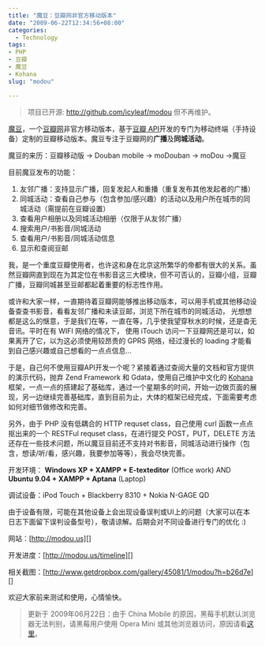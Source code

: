 ```yaml
---
title: "魔豆：豆瓣网非官方移动版本"
date: "2009-06-22T12:34:56+08:00"
categories:
  - Technology
tags:
- PHP
- 豆瓣
- 魔豆
- Kohana
slug: "modou"

---
```


> 项目已开源: http://github.com/icyleaf/modou 但不再维护。

[魔豆][]，一个[豆瓣网][]非官方移动版本，基于[豆瓣
API][]开发的专门为移动终端（手持设备）定制的豆瓣移动版本。魔豆专注于豆瓣网的**广播**及**同城活动**。

魔豆的来历：豆瓣移动版 -\> Douban mobile -\> moDouban -\> moDou -\>魔豆

目前魔豆发布的功能：

1. 友邻广播：支持显示广播，回复发起人和重播（重复发布其他发起者的广播）
1. 同城活动：查看自己参与（包含参加/感兴趣）的活动以及用户所在城市的同城活动（需提前在豆瓣设置）
1. 查看用户相册以及同城活动相册（仅限于从友邻广播）
1. 搜索用户/书影音/同城活动
1. 查看用户/书影音/同城活动信息
1. 显示和查阅豆邮

我，是一个重度豆瓣使用者，也许这和身在北京这所繁华的帝都有很大的关系。虽然豆瓣网直到现在为其定位在书影音这三大模块，但不可否认的，豆瓣小组，豆瓣广播，豆瓣同城甚至豆邮都起着重要的标志性作用。

或许和大家一样，一直期待着豆瓣网能够推出移动版本，可以用手机或其他移动设备查查书影音，看看友邻广播和未读豆邮，浏览下所在城市的同城活动，
光想想都是这么的惬意，于是我们在等，一直在等，几乎使我望穿秋水的时候，还是杳无音讯。平时在有 WIFI 网络的情况下，
使用 iTouch 访问一下豆瓣网还是可以，如果离开了它，以为这必须使用较昂贵的 GPRS 网络，经过漫长的 loading 才能看到自己感兴趣或自己想看的一点点信息...

于是，自己何不使用豆瓣API开发一个呢？紧接着通过查阅大量的文档和官方提供的演示代码，抛弃
Zend Framework 和 Gdata，使用自己维护中文化的 [Kohana][]框架，一点一点的搭建起了基础库，通过一个星期多的时间，开始一边做页面的展现，另一边继续完善基础库，直到目前为止，大体的框架已经完成，下面需要考虑如何对细节做修改和完善。

另外，由于 PHP 没有低耦合的 HTTP requset class，自己使用 curl 函数一点点抠出来的一个 RESTFul requset class，在进行提交 POST，PUT，DELETE 方法还存在一些技术问题，所以魔豆目前还不支持对书影音，同城活动进行操作（包含，想读/听/看，感兴趣，我要参加等等），我会尽快完善。

开发环境： **Windows XP + XAMPP + E-texteditor** (Office work) AND
**Ubuntu 9.04 + XAMPP + Aptana** (Laptop)

调试设备：iPod Touch + Blackberry 8310 + Nokia N-GAGE QD

由于设备有限，可能在其他设备上会出现设备误判或UI上的问题（大家可以在本日志下面留下误判设备型号），敬请谅解。后期会对不同设备进行专门的优化
:)

网站：[http://modou.us][]

开发进度：[http://modou.us/timeline][]

相关截图：[http://www.getdropbox.com/gallery/45081/1/modou?h=b26d7e][]

欢迎大家前来测试和使用，心情愉快。

> 更新于 2009年06月22日：由于 China Mobile 的原因，黑莓手机默认浏览器无法判别，请黑莓用户使用 Opera Mini 或其他浏览器访问，原因请看[这里][]。

  [魔豆]: http://modou.us "魔豆：豆瓣网非官方移动版本"
  [豆瓣网]: http://douban.com
  [豆瓣 API]: http://www.douban.com/service/apidoc/ "豆瓣 API"
  [Kohana]: http://khnfans.cn "Kohana 中文爱好者"
  [http://modou.us]: http://modou.us
  [http://modou.us/timeline]: http://modou.us/timeline
  [http://www.getdropbox.com/gallery/45081/1/modou?h=b26d7e]: http://www.getdropbox.com/gallery/45081/1/modou?h=b26d7e
  [这里]: http://www.douban.com/group/topic/6946152/
